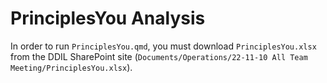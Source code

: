 # PrinciplesYou Analysis

In order to run `PrinciplesYou.qmd`, you must download `PrinciplesYou.xlsx` from the DDIL SharePoint site (`Documents/Operations/22-11-10 All Team Meeting/PrinciplesYou.xlsx`).
